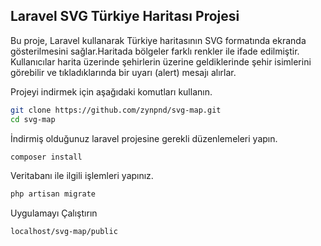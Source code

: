 


## Laravel SVG Türkiye Haritası Projesi

Bu proje, Laravel kullanarak Türkiye haritasının SVG formatında ekranda gösterilmesini sağlar.Haritada bölgeler farklı renkler ile ifade edilmiştir. Kullanıcılar harita üzerinde şehirlerin üzerine geldiklerinde şehir isimlerini görebilir ve tıkladıklarında bir uyarı (alert) mesajı alırlar.


Projeyi indirmek için aşağıdaki komutları kullanın.

```bash
git clone https://github.com/zynpnd/svg-map.git
cd svg-map
```  

İndirmiş olduğunuz laravel projesine gerekli düzenlemeleri yapın.
```bash
composer install
```  


Veritabanı ile ilgili işlemleri yapınız.

```bash
php artisan migrate
```  

Uygulamayı Çalıştırın

```bash
localhost/svg-map/public
```  
